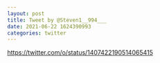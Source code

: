 ```yaml
--- 
layout: post 
title: Tweet by @Steven1__994___ 
date: 2021-06-22 1624390993 
categories: twitter 
--- 
```

https://twitter.com/o/status/1407422190514065415